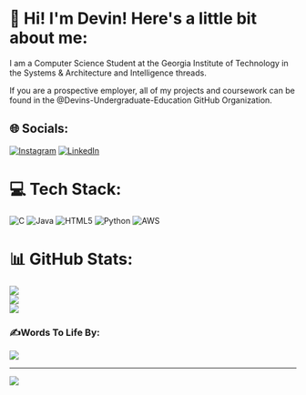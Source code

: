 # 💫 Hi! I'm Devin! Here's a little bit about me:
I am a Computer Science Student at the Georgia Institute of Technology in the Systems & Architecture and Intelligence threads. 

If you are a prospective employer, all of my projects and coursework can be found in the @Devins-Undergraduate-Education GitHub Organization.


## 🌐 Socials:
[![Instagram](https://img.shields.io/badge/Instagram-%23E4405F.svg?logo=Instagram&logoColor=white)](https://instagram.com/devin.fromond) [![LinkedIn](https://img.shields.io/badge/LinkedIn-%230077B5.svg?logo=linkedin&logoColor=white)](https://linkedin.com/in/dfromond) 

# 💻 Tech Stack:
![C](https://img.shields.io/badge/c-%2300599C.svg?style=plastic&logo=c&logoColor=white) ![Java](https://img.shields.io/badge/java-%23ED8B00.svg?style=plastic&logo=openjdk&logoColor=white) ![HTML5](https://img.shields.io/badge/html5-%23E34F26.svg?style=plastic&logo=html5&logoColor=white) ![Python](https://img.shields.io/badge/python-3670A0?style=plastic&logo=python&logoColor=ffdd54) ![AWS](https://img.shields.io/badge/AWS-%23FF9900.svg?style=plastic&logo=amazon-aws&logoColor=white)
# 📊 GitHub Stats:
![](https://github-readme-stats.vercel.app/api?username=Dfromond&theme=algolia&hide_border=false&include_all_commits=false&count_private=false)<br/>
![](https://github-readme-streak-stats.herokuapp.com/?user=Dfromond&theme=algolia&hide_border=false)<br/>
![](https://github-readme-stats.vercel.app/api/top-langs/?username=Dfromond&theme=algolia&hide_border=false&include_all_commits=false&count_private=false&layout=compact)

### ✍️Words To Life By:
![](https://quotes-github-readme.vercel.app/api?type=horizontal&theme=radical)

---
[![](https://visitcount.itsvg.in/api?id=Dfromond&icon=0&color=0)](https://visitcount.itsvg.in)

<!-- Proudly created with GPRM ( https://gprm.itsvg.in ) -->
